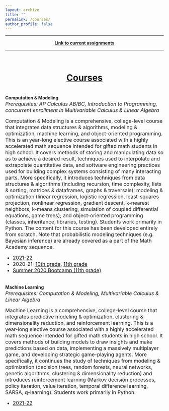 ```yaml
---
layout: archive
title: ""
permalink: /courses/
author_profile: false
---
```

        
<div style="width:100%; max-width:800px; margin:auto"> 
    <p><center><b><hr><a class="body" target="_blank" href="https://eurisko-us.github.io/courses-2021-22">Link to current assignments</a><hr></b></center></p>
    <br>
</div>

# [<center>Courses</center>](#top)

<div style="width:100%; max-width:800px; margin:auto">  
    
<br><b>Computation & Modeling</b>
<font size="3em"><i>
<br>Prerequisites: AP Calculus AB/BC, Introduction to Programming, concurrent enrollment in Multivariable Calculus & Linear Algebra
</i></font>
<p><font size="3em">
    Computation & Modeling is a comprehensive, college-level course that integrates data structures & algorithms, modeling & optimization, machine learning, and object-oriented programming. This is an year-long elective course associated with a highly accelerated math sequence intended for gifted math students in high school. It covers methods of storing and manipulating data so as to achieve a desired result, techniques used to interpolate and extrapolate quantitative data, and software engineering practices used for building complex systems consisting of many interacting parts. More specifically, it introduces techniques from data structures & algorithms (including recursion, time complexity, lists & sorting, matrices & dataframes, graphs & traversals); modeling & optimization (linear regression, logistic regression, least-squares projection, nonlinear regression, gradient descent, k-nearest neighbors, k-means clustering, simulation of coupled differential equations, game trees); and object-oriented programming (classes, inheritance, libraries, testing). Students work primarily in Python. The content for this course has been developed entirely from scratch. Note that probabilistic modeling techniques (e.g. Bayesian inference) are already covered as a part of the Math Academy sequence.
    </font></p>

<font size="3em"><ul>
    <li><a class="body" target="_blank" href="https://eurisko-us.github.io/courses-2021-22">2021-22</a></li>
    <li>2020-21: <a class="body" target="_blank" href="https://eurisko-us.github.io/computation-and-modeling-2020-21">10th grade</a>, <a class="body" target="_blank" href="https://eurisko-us.github.io/machine-learning-2020-21">11th grade</a></li>
    <li><a class="body" target="_blank" href="https://eurisko-us.github.io/computation-and-modeling-2020-summer">Summer 2020 Bootcamp (11th grade)</a></li>
</ul></font>

</div>


<div style="width:100%; max-width:800px; margin:auto">  

<br><b>Machine Learning</b>
<font size="3em"><i>
<br>Prerequisites: Computation & Modeling, Multivariable Calculus & Linear Algebra
</i></font>
<p><font size="3em">
    Machine Learning is a comprehensive, college-level course that integrates predictive modeling & optimization, clustering & dimensionality reduction, and reinforcement learning. This is a year-long elective course associated with a highly accelerated math sequence intended for gifted math students in high school. It covers methods of building models to draw insights and make predictions based on data, implementing a massively multiplayer game, and developing strategic game-playing agents. More specifically, it continues the study of techniques from modeling & optimization (decision trees, random forests, neural networks, genetic algorithms, clustering & dimensionality reduction) and introduces reinforcement learning (Markov decision processes, policy iteration, value iteration, temporal difference learning, SARSA, q-learning). Students work primarily in Python. <!--The content for this course draws primarily from the canonical textbooks: <a class="body" target="_blank" href="https://www.statlearning.com/"><i>Introduction to Statistical Learning</i></a>, <a class="body" target="_blank" href="https://www.cs.cmu.edu/~tom/mlbook.html"><i>Machine Learning</i> (Mitchell)</a>, and <a class="body" target="_blank" href="http://incompleteideas.net/book/the-book.html"><i>Reinforcement Learning</i> (Sutton & Barto)</a>. Supplemental content is drawn from <i>An Introduction to Linear Programming and Game Theory</i>.-->
    </font></p>
    
 <font size="3em"><ul>
    <li><a class="body" target="_blank" href="https://eurisko-us.github.io/courses-2021-22">2021-22</a></li>
</ul></font>
    
</div>
